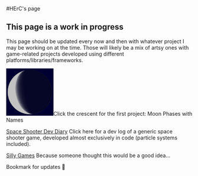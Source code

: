#HErC's page

## This page is a work in progress

This page should be updated every now and then with whatever project I may be working on at the time. 
Those will likely be a mix of artsy ones with game-related projects developed using different 
platforms/libraries/frameworks.

[![Moon Phases](assets/images/MoonPhases.png)](./MoonPhases/MoonPhases.html)Click the crescent for the first project: Moon Phases with Names

[Space Shooter Dev Diary](./SpaceShooter/SpaceShooter.html) Click here for a dev log of a generic space shooter game, developed almost exclusively in code (particle systems included).

[Silly Games](./SillyGames/SillyGames.html) Because someone thought this would be a good idea...

Bookmark for updates 🤗
